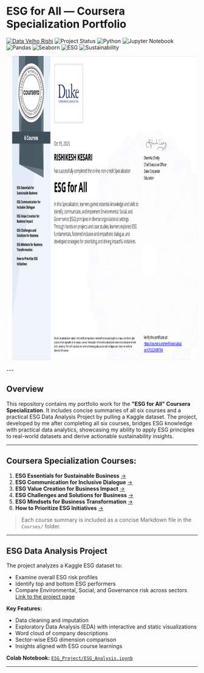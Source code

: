 # ESG for All — Coursera Specialization Portfolio
[![Data Velho Rishi](https://img.shields.io/badge/Data%20Velho-Rishi-blueviolet)](https://rishi-analytics.github.io/)
![Project Status](https://img.shields.io/badge/Project-Completed-brightgreen)
![Python](https://img.shields.io/badge/Python-3.12-blue)
![Jupyter Notebook](https://img.shields.io/badge/Jupyter-Notebook-orange)
![Pandas](https://img.shields.io/badge/Pandas-Data%20Analysis-blue)
![Seaborn](https://img.shields.io/badge/Seaborn-Visualization-purple)
![ESG](https://img.shields.io/badge/Domain-ESG-green)
![Sustainability](https://img.shields.io/badge/Focus-Sustainability-brightgreen)

<p id="PySpark_Certificate" align="center">

<img src="images/esg_certificate.png"  width="1000"  height="800">
    
</p>
---

## Overview
This repository contains my portfolio work for the **"ESG for All" Coursera Specialization**.
It includes concise summaries of all six courses and a practical ESG Data Analysis Project by pulling a Kaggle dataset. The project, developed by me after completing all six courses, bridges ESG knowledge with practical data analytics, showcasing my ability to apply ESG principles to real-world datasets and derive actionable sustainability insights.

---

## Coursera Specialization Courses:
1. **ESG Essentials for Sustainable Business** [→](https://github.com/rishi-analytics/ESG-Specialization-Project-Portfolio/tree/main/Course_1#course-1-esg-essentials-for-sustainable-business)
2. **ESG Communication for Inclusive Dialogue** [→](https://github.com/rishi-analytics/ESG-Specialization-Project-Portfolio/tree/main/Course_2#course-2-esg-communication-for-inclusive-dialogue)
3. **ESG Value Creation for Business Impact** [→](https://github.com/rishi-analytics/ESG-Specialization-Project-Portfolio/tree/main/Course_3#course-3-esg-value-creation-for-business-impact)
4. **ESG Challenges and Solutions for Business** [→](https://github.com/rishi-analytics/ESG-Specialization-Project-Portfolio/tree/main/Course_4#course-4-esg-challenges-and-solutions-for-business)
5. **ESG Mindsets for Business Transformation** [→](https://github.com/rishi-analytics/ESG-Specialization-Project-Portfolio/tree/main/Course_5#course-5-esg-mindsets-for-business-transformation)
6. **How to Prioritize ESG Initiatives** [→](https://github.com/rishi-analytics/ESG-Specialization-Project-Portfolio/tree/main/Course_6#course-6-how-to-prioritize-esg-initiatives)

> Each course summary is included as a concise Markdown file in the `Courses/` folder.

---

## ESG Data Analysis Project
The project analyzes a Kaggle ESG dataset to:  
- Examine overall ESG risk profiles  
- Identify top and bottom ESG performers  
- Compare Environmental, Social, and Governance risk across sectors
[Link to the project page](https://github.com/rishi-analytics/ESG-Specialization-Project-Portfolio/tree/main/ESG_Data_Analysis_Project#esg-data-analysis-project)

**Key Features:**  
- Data cleaning and imputation  
- Exploratory Data Analysis (EDA) with interactive and static visualizations  
- Word cloud of company descriptions  
- Sector-wise ESG dimension comparison  
- Insights aligned with ESG course learnings

**Colab Notebook:** [`ESG_Project/ESG_Analysis.ipynb`](https://colab.research.google.com/drive/1PaCj1ZqyIKQExJzV0P7IMA89szjhyufY#scrollTo=81fvns2i5EVY)

---
